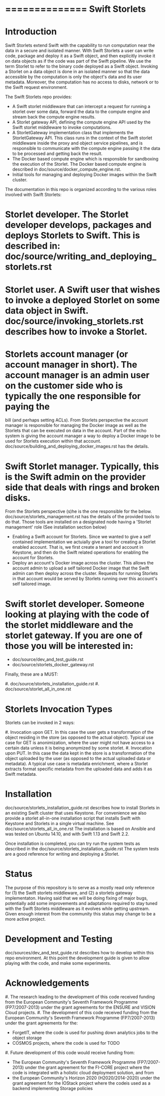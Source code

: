 ==============
Swift Storlets
==============

Introduction
============
Swift Storlets extend Swift with the capability to run computation near the data in a secure and isolated manner. With Swift Storlets a user can write code,
package and deploy it as a Swift object, and then explicitly invoke it on data objects as if the code was part of the Swift pipeline.
We use the term Storlet to refer to the binary code deployed as a Swift object.
Invoking a Storlet on a data object is done in an isolated manner so that the data accessible by the computation is only the object's data and its user metadata.
Moreover, the computation has no access to disks, network or to the Swift request environment.

The Swift Storlets repo provides:

* A Swift storlet middleware that can intercept a request for running a storlet over some data, 
  forward the data to the compute engine and stream back the compute engine results.
* A Storlet gateway API, defining the compute engine API used by the Swift storlet middleware
  to invoke computations.
* A StorletGateway implementation class that implements the StorletGateway API.
  This class runs in the context of the Swift storlet middleware inside the proxy and 
  object service pipelines, and is responsible  to communicate with the compute engine passing 
  it the data to be processed and getting back the result.
* The Docker based compute engine which is responsible for sandboxing the execution of the Storlet. 
  The Docker based compute engine is described in doc/source/docker_compute_engine.rst.
* Initial tools for managing and deploying Docker images within the Swift cluster.

The documentation in this repo is organized according to the various roles involved with Swift Storlets:

# Storlet developer. The Storlet developer develops, packages and deploys Storlets to Swift. This is described in: doc/source/writing_and_deploying_storlets.rst
# Storlet user. A Swift user that wishes to invoke a deployed Storlet on some data object in Swift. doc/source/invoking_storlets.rst describes how to invoke a Storlet.
# Storlets account manager (or account manager in short). The account manager is an admin user on the customer side who is typically the one responsible for paying the 
   bill (and perhaps setting ACLs). From Storlets perspective the account manager is responsible for managing the Docker image as well as the Storlets that can be executed 
   on data in the account. Part of the echo system is giving the account manager a way to deploy a Docker image to be used for Storlets execution within that account. 
   doc/source/building_and_deploying_docker_images.rst has the details.
# Swift Storlet manager. Typically, this is the Swift admin on the provider side that deals with rings and broken disks. 
   From the Storlets perspective (s)he is the one responsible for the below. doc/source/storlets_management.rst has the details of the provided tools to do that.
   Those tools are installed on a designated node having a 'Storlet management' role (See installation section below)

  * Enabling a Swift account for Storlets. Since we wanted to give a self contained implementation we actuially give a tool for 
    creating a Storlet enabled account. That is, we first create a tenant and account in Keystone, and then do the Swift related
    operations for enabling the account for Storlets.
  * Deploy an account's Docker image across the cluster. This allows the account admin to upload a self tailored Docker image that the Swift admin can 
    then deploy across the cluster. Requests for running Storlets in that account would be served by Storlets running over this account's self tailored image.

# Swift storlet developer. Someone looking at playing with the code of the storlet middleware and the storlet gateway. If you are one of those you will be interested in:

  * doc/source/dev_and_test_guide.rst
  * doc/source/storlets_docker_gateway.rst

Finally, these are a MUST:

#. doc/source/storlets_installation_guide.rst
#. doc/source/storlet_all_in_one.rst

Storlets Invocation Types
=========================
Storlets can be invoked in 2 ways:

#. Invocation upon GET. In this case the user gets a transformation of the object residing in the store (as opposed to the actual object). Typical use case for GET is anonimization, where the user might not have access to a certain data unless it is being anonymized by some storlet.
#. Invocation upon PUT. In this case the data kept in the store is a transformation of the object uploaded by the user (as opposed to the actual uploaded data or metadata). A typical use case is metadata enrichment, where a Storlet extracts format specific metadata from the uploaded data and adds it as Swift metadata.

Installation
============
doc/source/storlets_installation_guide.rst describes how to install Storlets in an existing Swift cluster that uses Keystone.
For convenience we also provide a storlet all-in-one installation script that installs Swift with Keystone and Storlets in a single virtual machine.
See doc/source/storlets_all_in_one.rst
The installation is based on Ansible and was tested on Ubuntu 14.10, and with Swift 1.13 and Swift 2.2.

Once installation is completed, you can try run the system tests as described in the doc/source/storlets_installation_guide.rst
The system tests are a good reference for writing and deploying a Storlet.

Status
======
The purpose of this repository is to serve as a mostly read only reference for (1) the Swift storlets middleware, and (2) a storlets gateway 
implementaton.
Having said that we will be doing fixing of major bugs, potentially add some improvements and adaptations required to stay tuned with
the Swift Storlets middleware as it evolves while getting upstream.
Given enough interest from the community this status may change to be a more active project.

Development and Testing
=======================
doc/sources/dev_and_test_guide.rst describes how to develop within this repo environment. At this point the development guide is given to allow playing with the code, and make some experiments.

Acknowledgements
================

#. The research leading to the development of this code received funding from the European Community's Seventh Framework Programme (FP7/2007-2013) under the grant agreements for the ENSURE and VISION Cloud projects.
#. The development of this code received funding from the European Community's Seventh Framework Programme (FP7/2007-2013) under the grant agreements for the:

  * ForgetIT, where the code is used for pushing down analytics jobs to the object storage
  * COSMOS projects, where the code is used for TODO

#. Future development of this code would receive funding from:

  * The European Community's Seventh Framework Programme (FP7/2007-2013) under the grant agreement for the FI-CORE project where the code is integrated with a holistic cloud deployment solution, and from
  * the European Community's Horizon 2020 (H2020/2014-2020) under the grant agreement for the IOStack project where the codeis used as a backend implementing Storage policies
